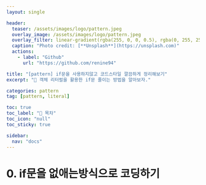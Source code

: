 ```yaml
---
layout: single

header:
  teaser: /assets/images/logo/pattern.jpeg
  overlay_image: /assets/images/logo/pattern.jpeg
  overlay_filter: linear-gradient(rgba(255, 0, 0, 0.5), rgba(0, 255, 255, 0.5))
  caption: "Photo credit: [**Unsplash**](https://unsplash.com)"
  actions:
    - label: "Github"
      url: "https://github.com/renine94"

title: "[pattern] if문을 사용하지않고 코드스타일 깔끔하게 정리해보기"
excerpt: "🚀 객체 리터럴을 활용한 if문 줄이는 방법을 알아보자."

categories: pattern
tag: [pattern, literal]

toc: true
toc_label: "📕 목차"
toc_icon: "null"
toc_sticky: true

sidebar:
  nav: "docs"
---
```

# 0. if문을 없애는방식으로 코딩하기

